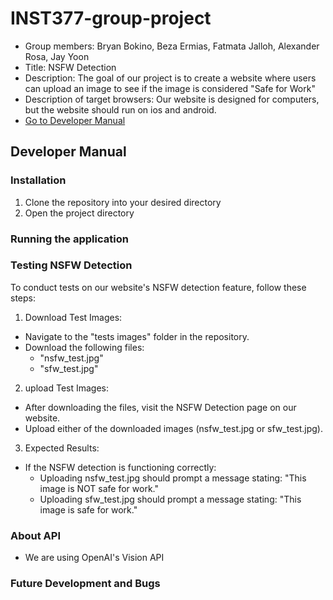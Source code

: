 # INST377-group-project
- Group members: Bryan Bokino, Beza Ermias, Fatmata Jalloh, Alexander Rosa, Jay Yoon
- Title: NSFW Detection
- Description: The goal of our project is to create a website where users can upload an image to see if the image is considered "Safe for Work"
- Description of target browsers: Our website is designed for computers, but the website should run on ios and android.
- [Go to Developer Manual](#developer-manual)

## Developer Manual
### Installation
1. Clone the repository into your desired directory
2. Open the project directory


### Running the application


### Testing NSFW Detection
To conduct tests on our website's NSFW detection feature, follow these steps:

1. Download Test Images:
- Navigate to the "tests images" folder in the repository.
- Download the following files:
    - "nsfw_test.jpg"
    - "sfw_test.jpg"

2. upload Test Images:
- After downloading the files, visit the NSFW Detection page on our website.
- Upload either of the downloaded images (nsfw_test.jpg or sfw_test.jpg).

3. Expected Results:
- If the NSFW detection is functioning correctly:
    - Uploading nsfw_test.jpg should prompt a message stating: "This image is NOT safe for work."
    - Uploading sfw_test.jpg should prompt a message stating: "This image is safe for work."


### About API
- We are using OpenAI's Vision API

### Future Development and Bugs
